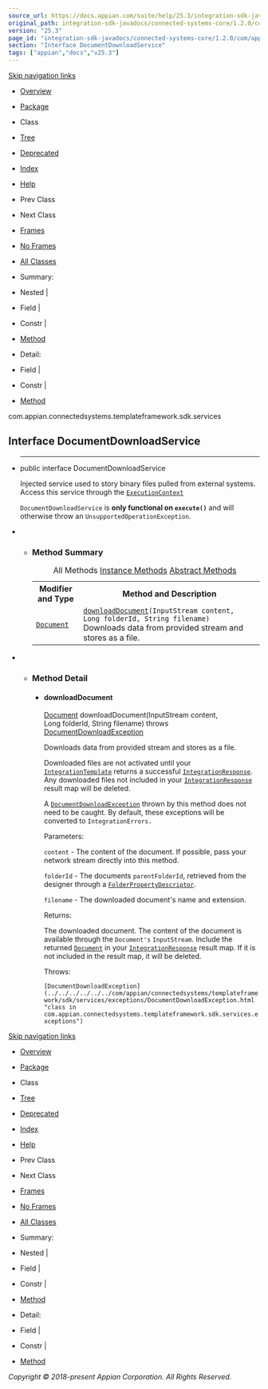 ```yaml
---
source_url: https://docs.appian.com/suite/help/25.3/integration-sdk-javadocs/connected-systems-core/1.2.0/com/appian/connectedsystems/templateframework/sdk/services/DocumentDownloadService.html
original_path: integration-sdk-javadocs/connected-systems-core/1.2.0/com/appian/connectedsystems/templateframework/sdk/services/DocumentDownloadService.html
version: "25.3"
page_id: "integration-sdk-javadocs/connected-systems-core/1.2.0/com/appian/connectedsystems/templateframework/sdk/services/DocumentDownloadService"
section: "Interface DocumentDownloadService"
tags: ["appian","docs","v25.3"]
---
```



[Skip navigation links](#skip.navbar.top "Skip navigation links")

-   [Overview](../../../../../../overview-summary.html)
-   [Package](package-summary.html)
-   Class
-   [Tree](package-tree.html)
-   [Deprecated](../../../../../../deprecated-list.html)
-   [Index](../../../../../../index-all.html)
-   [Help](../../../../../../help-doc.html)

-   Prev Class
-   Next Class

-   [Frames](../../../../../../index.html?com/appian/connectedsystems/templateframework/sdk/services/DocumentDownloadService.html)
-   [No Frames](DocumentDownloadService.html)

-   [All Classes](../../../../../../allclasses-noframe.html)

-   Summary: 
-   Nested | 
-   Field | 
-   Constr | 
-   [Method](#method.summary)

-   Detail: 
-   Field | 
-   Constr | 
-   [Method](#method.detail)

com.appian.connectedsystems.templateframework.sdk.services

## Interface DocumentDownloadService

-   * * *

    public interface DocumentDownloadService

    Injected service used to story binary files pulled from external systems. Access this service through the [`ExecutionContext`](../../../../../../com/appian/connectedsystems/templateframework/sdk/ExecutionContext.html "interface in com.appian.connectedsystems.templateframework.sdk")

    `DocumentDownloadService` is **only functional on `execute()`** and will otherwise throw an `UnsupportedOperationException`.

-   -   ### Method Summary

        <table class="memberSummary" border="0" cellpadding="3" cellspacing="0" summary="Method Summary table, listing methods, and an explanation"><caption><span id="t0" class="activeTableTab"><span>All Methods</span><span class="tabEnd">&nbsp;</span></span><span id="t2" class="tableTab"><span><a href="javascript:show(2);">Instance Methods</a></span><span class="tabEnd">&nbsp;</span></span><span id="t3" class="tableTab"><span><a href="javascript:show(4);">Abstract Methods</a></span><span class="tabEnd">&nbsp;</span></span></caption><tbody><tr><th class="colFirst" scope="col">Modifier and Type</th><th class="colLast" scope="col">Method and Description</th></tr><tr id="i0" class="altColor"><td class="colFirst"><code><a href="../../../../../../com/appian/connectedsystems/templateframework/sdk/configuration/Document.html" title="class in com.appian.connectedsystems.templateframework.sdk.configuration">Document</a></code></td><td class="colLast"><code><span class="memberNameLink"><a href="../../../../../../com/appian/connectedsystems/templateframework/sdk/services/DocumentDownloadService.html#downloadDocument-java.io.InputStream-java.lang.Long-java.lang.String-">downloadDocument</a></span>(InputStream&nbsp;content, Long&nbsp;folderId, String&nbsp;filename)</code><div class="block">Downloads data from provided stream and stores as a file.</div></td></tr></tbody></table>

-   -   ### Method Detail

        -   #### downloadDocument

            [Document](../../../../../../com/appian/connectedsystems/templateframework/sdk/configuration/Document.html "class in com.appian.connectedsystems.templateframework.sdk.configuration") downloadDocument(InputStream content,
                                      Long folderId,
                                      String filename)
                               throws [DocumentDownloadException](../../../../../../com/appian/connectedsystems/templateframework/sdk/services/exceptions/DocumentDownloadException.html "class in com.appian.connectedsystems.templateframework.sdk.services.exceptions")

            Downloads data from provided stream and stores as a file.

            Downloaded files are not activated until your [`IntegrationTemplate`](../../../../../../com/appian/connectedsystems/templateframework/sdk/IntegrationTemplate.html "interface in com.appian.connectedsystems.templateframework.sdk") returns a successful [`IntegrationResponse`](../../../../../../com/appian/connectedsystems/templateframework/sdk/IntegrationResponse.html "class in com.appian.connectedsystems.templateframework.sdk"). Any downloaded files not included in your [`IntegrationResponse`](../../../../../../com/appian/connectedsystems/templateframework/sdk/IntegrationResponse.html "class in com.appian.connectedsystems.templateframework.sdk") result map will be deleted.

            A [`DocumentDownloadException`](../../../../../../com/appian/connectedsystems/templateframework/sdk/services/exceptions/DocumentDownloadException.html "class in com.appian.connectedsystems.templateframework.sdk.services.exceptions") thrown by this method does not need to be caught. By default, these exceptions will be converted to `IntegrationErrors.`

            Parameters:

            `content` - The content of the document. If possible, pass your network stream directly into this method.

            `folderId` - The documents `parentFolderId`, retrieved from the designer through a [`FolderPropertyDescriptor`](../../../../../../com/appian/connectedsystems/templateframework/sdk/configuration/FolderPropertyDescriptor.html "class in com.appian.connectedsystems.templateframework.sdk.configuration").

            `filename` - The downloaded document's name and extension.

            Returns:

            The downloaded document. The content of the document is available through the `Document's` `InputStream`. Include the returned [`Document`](../../../../../../com/appian/connectedsystems/templateframework/sdk/configuration/Document.html "class in com.appian.connectedsystems.templateframework.sdk.configuration") in your [`IntegrationResponse`](../../../../../../com/appian/connectedsystems/templateframework/sdk/IntegrationResponse.html "class in com.appian.connectedsystems.templateframework.sdk") result map. If it is not included in the result map, it will be deleted.

            Throws:

            `[DocumentDownloadException](../../../../../../com/appian/connectedsystems/templateframework/sdk/services/exceptions/DocumentDownloadException.html "class in com.appian.connectedsystems.templateframework.sdk.services.exceptions")`

[Skip navigation links](#skip.navbar.bottom "Skip navigation links")

-   [Overview](../../../../../../overview-summary.html)
-   [Package](package-summary.html)
-   Class
-   [Tree](package-tree.html)
-   [Deprecated](../../../../../../deprecated-list.html)
-   [Index](../../../../../../index-all.html)
-   [Help](../../../../../../help-doc.html)

-   Prev Class
-   Next Class

-   [Frames](../../../../../../index.html?com/appian/connectedsystems/templateframework/sdk/services/DocumentDownloadService.html)
-   [No Frames](DocumentDownloadService.html)

-   [All Classes](../../../../../../allclasses-noframe.html)

-   Summary: 
-   Nested | 
-   Field | 
-   Constr | 
-   [Method](#method.summary)

-   Detail: 
-   Field | 
-   Constr | 
-   [Method](#method.detail)

_Copyright © 2018-present Appian Corporation. All Rights Reserved._